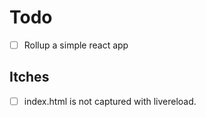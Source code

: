 # Todo
- [ ] Rollup a simple react app


## Itches 
- [ ] index.html is not captured with livereload.
